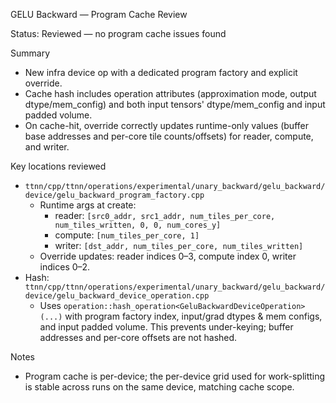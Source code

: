 GELU Backward — Program Cache Review

Status: Reviewed — no program cache issues found

Summary
- New infra device op with a dedicated program factory and explicit override.
- Cache hash includes operation attributes (approximation mode, output dtype/mem_config) and both input tensors' dtype/mem_config and input padded volume.
- On cache-hit, override correctly updates runtime-only values (buffer base addresses and per-core tile counts/offsets) for reader, compute, and writer.

Key locations reviewed
- `ttnn/cpp/ttnn/operations/experimental/unary_backward/gelu_backward/device/gelu_backward_program_factory.cpp`
  - Runtime args at create:
    - reader: `[src0_addr, src1_addr, num_tiles_per_core, num_tiles_written, 0, 0, num_cores_y]`
    - compute: `[num_tiles_per_core, 1]`
    - writer: `[dst_addr, num_tiles_per_core, num_tiles_written]`
  - Override updates: reader indices 0–3, compute index 0, writer indices 0–2.
- Hash: `ttnn/cpp/ttnn/operations/experimental/unary_backward/gelu_backward/device/gelu_backward_device_operation.cpp`
  - Uses `operation::hash_operation<GeluBackwardDeviceOperation>(...)` with program factory index, input/grad dtypes & mem configs, and input padded volume. This prevents under-keying; buffer addresses and per-core offsets are not hashed.

Notes
- Program cache is per-device; the per-device grid used for work-splitting is stable across runs on the same device, matching cache scope.
